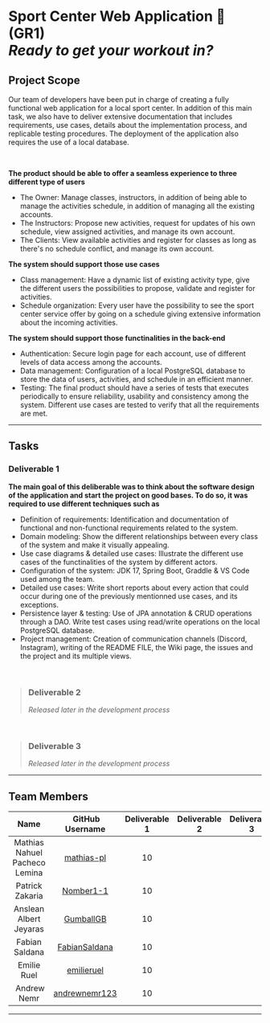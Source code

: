 # Sport Center Web Application 💪 (GR1) <br> _Ready to get your workout in?_

## Project Scope
Our team of developers have been put in charge of creating a fully functional web application for a local sport center. In addition of this main task, we also have to deliver extensive documentation that includes requirements, use cases, details about the implementation process, and replicable testing procedures. The deployment of the application also requires the use of a local database.

<br>

**The product should be able to offer a seamless experience to three different type of users**
* The Owner: Manage classes, instructors, in addition of being able to manage the activities schedule, in addition of managing all the existing accounts.
* The Instructors: Propose new activities, request for updates of his own schedule, view assigned activities, and manage its own account.
* The Clients: View available activities and register for classes as long as there's no schedule conflict, and manage its own account.

**The system should support those use cases**
* Class management: Have a dynamic list of existing activity type, give the different users the possibilities to propose, validate and register for activities.
* Schedule organization: Every user have the possibility to see the sport center service offer by going on a schedule giving extensive information about the incoming activities.

**The system should support those functinalities in the back-end**
* Authentication: Secure login page for each account, use of different levels of data access among the accounts.
* Data management: Configuration of a local PostgreSQL database to store the data of users, activities, and schedule in an efficient manner.
* Testing: The final product should have a series of tests that executes periodically to ensure reliability, usability and consistency among the system. Different use cases are tested to verify that all the requirements are met.

***

## Tasks
### Deliverable 1
**The main goal of this deliberable was to think about the software design of the application and start the project on good bases. To do so, it was required to use different techniques such as**
* Definition of requirements: Identification and documentation of functional and non-functional requirements related to the system.
* Domain modeling: Show the different relationships between every class of the system and make it visually appealing.
* Use case diagrams & detailed use cases: Illustrate the different use cases of the functinalities of the system by different actors.
* Configuration of the system: JDK 17, Spring Boot, Graddle & VS Code used among the team.
* Detailed use cases: Write short reports about every action that could occur during one of the previously mentionned use cases, and its exceptions.
* Persistence layer & testing: Use of JPA annotation & CRUD operations through a DAO. Write test cases using read/write operations on the local PostgreSQL database.
* Project management: Creation of communication channels (Discord, Instagram), writing of the README FILE, the Wiki page, the issues and the project and its multiple views.

<br>

> ### Deliverable 2
> *Released later in the development process*

<br>

> ### Deliverable 3
> *Released later in the development process*

***

## Team Members
| Name | GitHub Username| Deliverable 1 | Deliverable 2 | Deliverable 3 | Total Hours |
| :----: | :----------------:| :---: | :---: | :---: | :---: |
| Mathias Nahuel Pacheco Lemina |[mathias-pl](https://github.com/mathias-pl)| 10 | | | |
| Patrick Zakaria |[Nomber1-1](https://github.com/Nomber1-1)| 10 | | | |
| Anslean Albert Jeyaras |[GumballGB](https://github.com/GumballGB)| 10 | | | |
| Fabian Saldana |[FabianSaldana](https://github.com/FabianSaldana)| 10 | | | |
| Emilie Ruel |[emilieruel](https://github.com/emilieruel)| 10 | | | |
| Andrew Nemr |[andrewnemr123](https://github.com/andrewnemr123)| 10 | | | |

***
